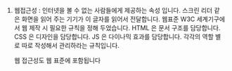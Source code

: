 1. 웹접근성 : 인터넷을 볼 수 없는 사람들에게 제공하는 속성 입니다.
   스크린 리더 같은 화면을 읽어 주는 기기가 이 글자를 읽어서 전달합니다.
   웹표준 
   W3C 세계기구에서 웹 제작 시 필요한 규칙을 정해 두었습니다.
   HTML 은 문서 구조를 담당합니다. CSS 은 디자인을 담당합니다.
   JS 은 다이나믹 효과를 담당합니다.
   각각의 역할 별로 따로 작성해서 관리하라는 규칙입니다.
   
   웹 접근성도 웹 표준에 포함됩니다

